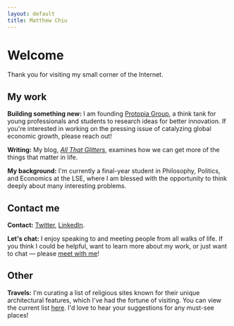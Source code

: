 ```yaml
---
layout: default
title: Matthew Chiu
---
```

# Welcome
Thank you for visiting my small corner of the Internet.

## My work
**Building something new:** I am founding [Protopia Group](https://protopiagroup.org/), a think tank for young professionals and students to research ideas for better innovation. If you're interested in working on the pressing issue of catalyzing global economic growth, please reach out!

**Writing:** My blog, [*All That Glitters*](https://matthewlhchiu.substack.com/), examines how we can get more of the things that matter in life.

**My background:** I'm currently a final-year student in Philosophy, Politics, and Economics at the LSE, where I am blessed with the opportunity to think deeply about many interesting problems.

## Contact me
**Contact:** [Twitter](https://twitter.com/matthewlhchiu), [LinkedIn](https://linkedin.com/in/matthewlhchiu).

**Let's chat:** I enjoy speaking to and meeting people from all walks of life. If you think I could be helpful, want to learn more about my work, or just want to chat — please [meet with me](https://calendly.com/matthewlhchiu/meetup)!

## Other
**Travels:** I'm curating a list of religious sites known for their unique architectural features, which I've had the fortune of visiting. You can view the current list [here](https://matthewlhchiu.notion.site/e16f9eea60a5443aa51f9dd3c3f3d66f?v=369640820d83470a9519e42698ae52a1). I'd love to hear your suggestions for any must-see places!